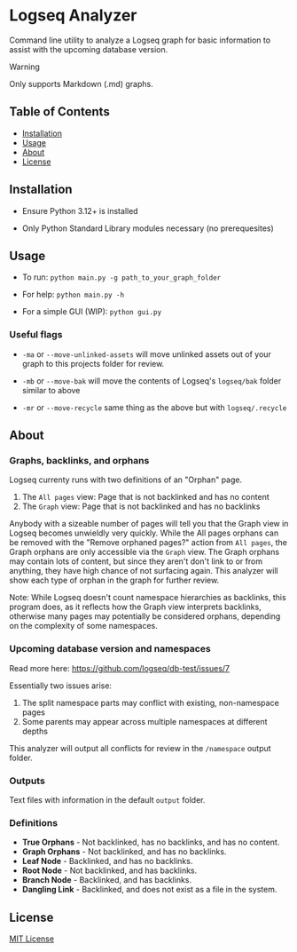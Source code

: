 # Logseq Analyzer

Command line utility to analyze a Logseq graph for basic information to assist with the upcoming database version.

> [!WARNING]  
> Only supports Markdown (.md) graphs.

## Table of Contents
- [Installation](#installation)
- [Usage](#usage)
- [About](#about)
- [License](#license) 

## Installation 

- Ensure Python 3.12+ is installed

- Only Python Standard Library modules necessary (no prerequesites)

## Usage

- To run: `python main.py -g path_to_your_graph_folder`

- For help: `python main.py -h`

- For a simple GUI (WIP): `python gui.py`

### Useful flags

- `-ma` or `--move-unlinked-assets` will move unlinked assets out of your graph to this projects folder for review.

- `-mb` or `--move-bak` will move the contents of Logseq's `logseq/bak` folder similar to above

- `-mr` or `--move-recycle` same thing as the above but with `logseq/.recycle`

## About

### Graphs, backlinks, and orphans

Logseq currenty runs with two definitions of an "Orphan" page.
1. The `All pages` view: Page that is not backlinked and has no content
2. The `Graph` view: Page that is not backlinked and has no backlinks

Anybody with a sizeable number of pages will tell you that the Graph view in Logseq becomes unwieldly very quickly. While the All pages orphans can be removed with the "Remove orphaned pages?" action from `All pages`, the Graph orphans are only accessible via the `Graph` view. The Graph orphans may contain lots of content, but since they aren't don't link to or from anything, they have high chance of not surfacing again. This analyzer will show each type of orphan in the graph for further review.

Note: While Logseq doesn't count namespace hierarchies as backlinks, this program does, as it reflects how the Graph view interprets backlinks, otherwise many pages may potentially be considered orphans, depending on the complexity of some namespaces.

### Upcoming database version and namespaces

Read more here: https://github.com/logseq/db-test/issues/7

Essentially two issues arise:
1. The split namespace parts may conflict with existing, non-namespace pages
2. Some parents may appear across multiple namespaces at different depths

This analyzer will output all conflicts for review in the `/namespace` output folder.

### Outputs

Text files with information in the default `output` folder.

### Definitions

- **True Orphans** - Not backlinked, has no backlinks, and has no content. 
- **Graph Orphans** - Not backlinked, and has no backlinks.
- **Leaf Node** - Backlinked, and has no backlinks.
- **Root Node** - Not backlinked, and has backlinks.
- **Branch Node** - Backlinked, and has backlinks.
- **Dangling Link** - Backlinked, and does not exist as a file in the system.

## License
[MIT License](LICENSE)